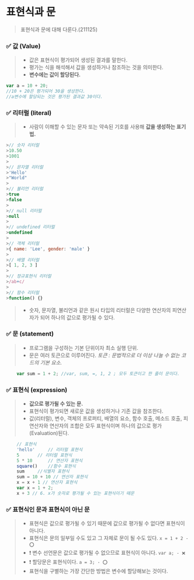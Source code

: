 # 표현식과 문
> 표현식과 문에 대해 다룬다.(211125)

### ✅ 값 (Value)
> - 값은 표현식이 평가되어 생성된 결과를 말한다.
> - 평가는 식을 해석해서 값을 생성하거나 참조하는 것을 의미한다.
> - **변수에는 값이 할당된다.**
```js
var a = 10 + 20; 
//10 + 20은 평가되어 30을 생성한다.
//a변수에 할당되는 것은 평가된 결과값 30이다.
```

### ✅ 리터럴 (literal)
> - 사람이 이해할 수 있는 문자 또는 약속된 기호를 사용해 **값을 생성하는 표기법.**
```js
>// 숫자 리터럴
>10.50
>1001
>
>// 문자열 리터럴
>'Hello'
>"World"
>
>// 불리언 리터럴
>true
>false
>
>// null 리터럴
>null
>
>// undefined 리터럴
>undefined
>
>// 객체 리터럴
>{ name: 'Lee', gender: 'male' }
>
>// 배열 리터럴
>[ 1, 2, 3 ]
>
>// 정규표현식 리터럴
>/ab+c/
>
>// 함수 리터럴
>function() {}
```
> - 숫자, 문자열, 불리언과 같은 원시 타입의 리터럴은 다양한 연산자의 피연산자가 되어 하나의 값으로 평가될 수 있다. 

### ✅ 문 (statement)
>- 프로그램을 구성하는 기본 단위이자 최소 실행 단위.
>- 문은 여러 토큰으로 이루어진다. _토큰 : 문법적으로 더 이상 나눌 수 없는 코드의 기본 요소._
```js
	var sum = 1 + 2; //var, sum, =, 1, 2 ; 모두 토큰이고 한 줄이 문이다.
```

### ✅ 표현식 (expression)
> - **값으로 평가될 수 있는 문.**
> - 표현식이 평가되면 새로운 값을 생성하거나 기존 값을 참조한다.
> - 값(리터럴), 변수, 객체의 프로퍼티, 배열의 요소, 함수 호출, 메소드 호출, 피연산자와 연산자의 조합은 모두 표현식이며 하나의 값으로 평가(Evaluation)된다.
```js
	// 표현식
	'hello'		// 리터럴 표현식
	5		// 리터럴 표현식
	5 * 10		// 연산자 표현식	
	square()	//함수 표현식
	sum		//식별자 표현식
	sum = 10 + 10 // 연산자 표현식
	x = x + 1 // 연산자 표현식
    var x = 1 + 2;
	x + 3 // 6. x가 숫자로 평가될 수 있는 표현식이기 때문
```

### ✅ 표현식인 문과 표현식이 아닌 문
> - 표현식은 값으로 평가될 수 있기 때문에 값으로 평가될 수 없다면 표현식이 아니다.
> - 표현식은 문의 일부일 수도 있고 그 자체로 문이 될 수도 있다. `x = 1 + 2 - ⭕`
> - ❗ 변수 선언문은 값으로 평가될 수 없으므로 표현식이 아니다. `var a; - ❌`
> - ❗ 할당문은 표현식이다. `a = 3; - ⭕`
> - 표현식을 구별하는 가장 간단한 방법은 변수에 할당해보는 것이다.
